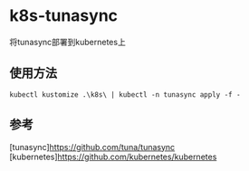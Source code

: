 # k8s-tunasync

将tunasync部署到kubernetes上

## 使用方法

`kubectl kustomize .\k8s\ | kubectl -n tunasync apply -f -`

## 参考

[tunasync]<https://github.com/tuna/tunasync>  
[kubernetes]<https://github.com/kubernetes/kubernetes>
